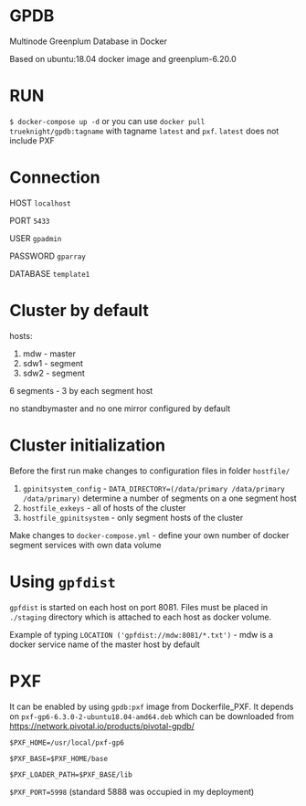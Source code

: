 # GPDB
Multinode Greenplum Database in Docker

Based on ubuntu:18.04 docker image and greenplum-6.20.0 

# RUN
`$ docker-compose up -d`
or you can use `docker pull trueknight/gpdb:tagname` with tagname `latest` and `pxf`. `latest` does not include PXF

# Connection
HOST `localhost`

PORT `5433`

USER `gpadmin`

PASSWORD `gparray`

DATABASE `template1`

# Cluster by default
hosts: 
1) mdw - master
2) sdw1 - segment
3) sdw2 - segment

6 segments - 3 by each segment host

no standbymaster and no one mirror configured by default

# Cluster initialization
Before the first run make changes to configuration files in folder `hostfile/`
1. `gpinitsystem_config` - `DATA_DIRECTORY=(/data/primary /data/primary /data/primary)` determine a number of segments on a one segment host
2. `hostfile_exkeys` - all of hosts of the cluster
3. `hostfile_gpinitsystem` - only segment hosts of the cluster

Make changes to `docker-compose.yml` - define your own number of docker segment services with own data volume

# Using `gpfdist`
`gpfdist` is started on each host on port 8081. Files must be placed in `./staging` directory which is attached to each host as docker volume.

Example of typing `LOCATION ('gpfdist://mdw:8081/*.txt')` - mdw is a docker service name of the master host by default

# PXF
It can be enabled by using `gpdb:pxf` image from Dockerfile_PXF. It depends on `pxf-gp6-6.3.0-2-ubuntu18.04-amd64.deb` which can be downloaded from https://network.pivotal.io/products/pivotal-gpdb/ 

`$PXF_HOME=/usr/local/pxf-gp6`

`$PXF_BASE=$PXF_HOME/base`

`$PXF_LOADER_PATH=$PXF_BASE/lib`

`$PXF_PORT=5998` (standard 5888 was occupied in my deployment)
